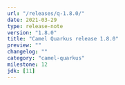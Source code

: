```yaml
---
url: "/releases/q-1.8.0/"
date: 2021-03-29
type: release-note
version: "1.8.0"
title: "Camel Quarkus release 1.8.0"
preview: ""
changelog: ""
category: "camel-quarkus"
milestone: 12
jdk: [11]
---
```

